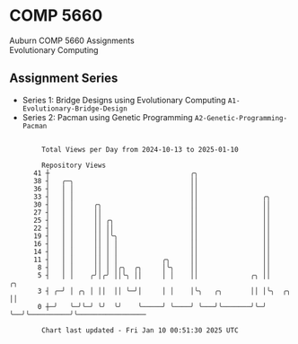 # COMP 5660
Auburn COMP 5660 Assignments  
Evolutionary Computing

## Assignment Series
- Series 1: Bridge Designs using Evolutionary Computing `A1-Evolutionary-Bridge-Design`
- Series 2: Pacman using Genetic Programming `A2-Genetic-Programming-Pacman`

```

        Total Views per Day from 2024-10-13 to 2025-01-10

        Repository Views
      41 ┼                                   ╭╮
      38 ┤   ╭─╮                             ││
      36 ┤   │ │                             ││
      33 ┤   │ │                             ││                ╭╮
      30 ┤   │ │     ╭╮                      ││                ││
      27 ┤   │ │     ││                      ││                ││
      25 ┤   │ │     ││ ╭╮                   ││                ││
      22 ┤   │ │     ││ ││                   ││                ││
      19 ┤   │ │     ││ │╰╮                  ││                ││
      16 ┤   │ │     ││ │ │                  ││                ││
      14 ┤   │ │     ││ │ │                  ││                ││
      11 ┤   │ │     ││ │ │           ╭╮     ││                ││
       8 ┤   │ │     ││ │ │╭╮  ╭╮     │╰╮    ││                ││
       5 ┤   │ │    ╭╯│╭╯ ││╰╮ ││     │ │    ││             ╭╮ ││               ╭╮
       3 ┤ ╭─╯ │ ╭╮ │ ││  ││ ╰─╯│     │ │    │╰╮   ╭╮       ││ │╰╮  ╭╮          ││
       0 ┼─╯   ╰─╯╰─╯ ╰╯  ╰╯    ╰─────╯ ╰────╯ ╰───╯╰───────╯╰─╯ ╰──╯╰──────────╯╰─────────────────

        Chart last updated - Fri Jan 10 00:51:30 2025 UTC
        
```
